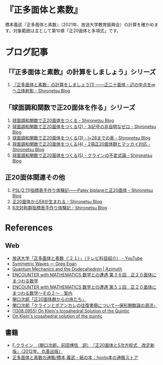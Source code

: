 # 『正多面体と素数』

橋本義武『正多面体と素数』（2021年、放送大学教育振興会）の計算を確かめます。対象範囲は主として第10章「正20面体と多項式」です。

# ブログ記事
## 「『正多面体と素数』の計算をしましょう」シリーズ
1. [『正多面体と素数』の計算をしましょう\(1\) ――正二十面体・辺の中点を∞へ立体射影 \- Shironetsu Blog](https://shironetsu.hatenadiary.com/entry/2021/05/05/102317)

## 「球面調和関数で正20面体を作る」シリーズ
1. [球面調和関数で正20面体をつくる \- Shironetsu Blog](https://shironetsu.hatenadiary.com/entry/2018/02/10/233959)
2. [球面調和関数で正20面体をつくる\(2\) \- 3j記号の非自明なゼロ \- Shironetsu Blog](https://shironetsu.hatenadiary.com/entry/2018/02/16/225838)
3. [球面調和関数で正20面体をつくる\(3\) \- l=28までの表 \- Shironetsu Blog](https://shironetsu.hatenadiary.com/entry/2018/02/20/220458)
4. [球面調和関数で正20面体をつくる\(4\) \- 2項正20面体群とマッカイ対応 \- Shironetsu Blog](https://shironetsu.hatenadiary.com/entry/2018/03/31/142224)
5. [球面調和関数で正20面体をつくる\(5\) \- クラインの不変式論 \- Shironetsu Blog](https://shironetsu.hatenadiary.com/entry/2018/03/31/235509)

## 正20面体関連その他
1. [PSL\(2,11\)指標表手作り体験記――Paley biplaneと正20面体 \- Shironetsu Blog](https://shironetsu.hatenadiary.com/entry/2019/03/17/024946)
2. [正20面体からE8が生まれる \- Shironetsu Blog](https://shironetsu.hatenadiary.com/entry/2019/09/11/020627)
3. [6次対称群指標表手作り体験記 \- Shironetsu Blog](https://shironetsu.hatenadiary.com/entry/2018/07/01/174906)

# References
## Web
- [放送大学「正多面体と素数（’２１）」（テレビ科目紹介） \- YouTube](https://www.youtube.com/watch?v=E-48ent631o)
- [Symmetric Waves — Greg Egan](http://www.gregegan.net/SCIENCE/SymmetricWaves/SymmetricWaves.html)
- [Quantum Mechanics and the Dodecahedron \| Azimuth](https://johncarlosbaez.wordpress.com/2017/12/31/quantum-mechanics-and-the-dodecahedron/)
- [ENCOUNTER with MATHEMATICS 数学との遭遇 第３６回　正２０面体にまつわる数学](https://www.math.chuo-u.ac.jp/ENCwMATH/36.shtml)
- [ENCOUNTER with MATHEMATICS 数学との遭遇 第５１回　正２０面体にまつわる数学～その２～　案内](https://www.math.chuo-u.ac.jp/ENCwMATH/ewm51.pdf)
- [関口次郎「正20面体群からの旅たち」](https://www.math.chuo-u.ac.jp/ENCwMATH/51/ewm51_Sekiguchi1.pdf)
- [関口次郎「クラインとポアンカレの往復書簡について―保形関数論の源流」](https://www2.tsuda.ac.jp/suukeiken/math/suugakushi/sympo14/14_4sekiguchi.pdf)
- [\[1308\.0955\] On Klein's Icosahedral Solution of the Quintic](https://arxiv.org/abs/1308.0955)
- [On Klein's icosahedral solution of the quintic](http://olivernash.org/2012/02/05/on-kleins-icosahedral-solution-of-the-quintic/index.html)

## 書籍
- [F.クライン　（関口次郎、前田博信　訳）　『正20面体と5次方程式　改定新版』（2012年、丸善出版）](https://www.maruzen-publishing.co.jp/item/?book_no=294335)
- [正多面体と素数の通販/橋本 義武 \- 紙の本：honto本の通販ストア](https://honto.jp/netstore/pd-book_30829909.html)